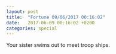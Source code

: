 ```yaml
---
layout: post
title:  "Fortune 09/06/2017 00:16:02"
date:   2017-06-09 00:16:02 +0200
categories: special
---
```


Your sister swims out to meet troop ships.
